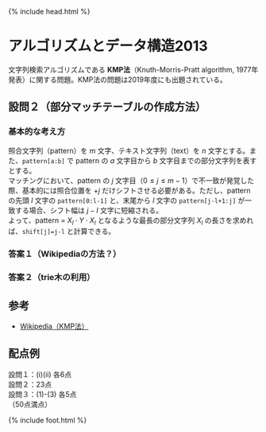 {% include head.html %}

# アルゴリズムとデータ構造2013

文字列検索アルゴリズムである **KMP法**（Knuth-Morris-Pratt algorithm, 1977年発表）に関する問題。KMP法の問題は2019年度にも出題されている。

## 設問２（部分マッチテーブルの作成方法）
### 基本的な考え方
照合文字列（pattern）を $m$ 文字、テキスト文字列（text）を $n$ 文字とする。また、`pattern[a:b]` で pattern の $a$ 文字目から $b$ 文字目までの部分文字列を表すとする。  
マッチングにおいて、pattern の $j$ 文字目（$0 \leq j \leq m-1$）で不一致が発覚した際、基本的には照合位置を $+j$ だけシフトさせる必要がある。ただし、pattern の先頭 $l$ 文字の `pattern[0:l-1]` と、末尾から $l$ 文字の `pattern[j-l+1:j]` が一致する場合、シフト幅は $j-l$ 文字に短縮される。  
よって、pattern = $X_l \cdot Y \cdot X_l$ となるような最長の部分文字列 $X_l$ の長さを求めれば、`shift[j]=j-l` と計算できる。

### 答案１（Wikipediaの方法？）

### 答案２（trie木の利用）

## 参考
- [Wikipedia（KMP法）](https://ja.wikipedia.org/wiki/クヌース–モリス–プラット法)

## 配点例
設問１：(i)(ii) 各6点  
設問２：23点  
設問３：(1)-(3) 各5点  
（50点満点）

{% include foot.html %}